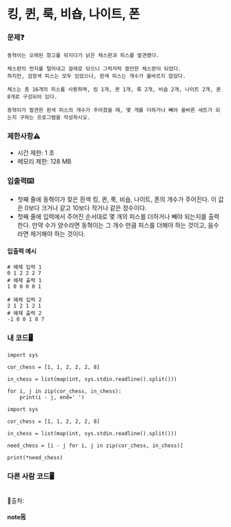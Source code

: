 # 킹, 퀸, 룩, 비숍, 나이트, 폰

### 문제❓
```
동혁이는 오래된 창고를 뒤지다가 낡은 체스판과 피스를 발견했다.

체스판의 먼지를 털어내고 걸레로 닦으니 그럭저럭 쓸만한 체스판이 되었다. 
하지만, 검정색 피스는 모두 있었으나, 흰색 피스는 개수가 올바르지 않았다.

체스는 총 16개의 피스를 사용하며, 킹 1개, 퀸 1개, 룩 2개, 비숍 2개, 나이트 2개, 폰 8개로 구성되어 있다.

동혁이가 발견한 흰색 피스의 개수가 주어졌을 때, 몇 개를 더하거나 빼야 올바른 세트가 되는지 구하는 프로그램을 작성하시오.
```

### 제한사항⚠️
* 시간 제한: 1 초
* 메모리 제한: 128 MB

### 입출력⌨️
* 첫째 줄에 동혁이가 찾은 흰색 킹, 퀸, 룩, 비숍, 나이트, 폰의 개수가 주어진다. 이 값은 0보다 크거나 같고 10보다 작거나 같은 정수이다.
* 첫째 줄에 입력에서 주어진 순서대로 몇 개의 피스를 더하거나 빼야 되는지를 출력한다. 만약 수가 양수라면 동혁이는 그 개수 만큼 피스를 더해야 하는 것이고, 음수라면 제거해야 하는 것이다.

#### 입출력 예시
```
# 예제 입력 1 
0 1 2 2 2 7
# 예제 출력 1 
1 0 0 0 0 1

# 예제 입력 2 
2 1 2 1 2 1
# 예제 출력 2 
-1 0 0 1 0 7
```

### 내 코드🖥️
```
import sys

cor_chess = [1, 1, 2, 2, 2, 8]

in_chess = list(map(int, sys.stdin.readline().split()))

for i, j in zip(cor_chess, in_chess):
    print(i - j, end=' ')
```

```
import sys

cor_chess = [1, 1, 2, 2, 2, 8]

in_chess = list(map(int, sys.stdin.readline().split()))

need_chess = [i - j for i, j in zip(cor_chess, in_chess)]

print(*need_chess)
```

### 다른 사람 코드🖥️
```

```
🔗출처: 

#### note🗒️
> 

